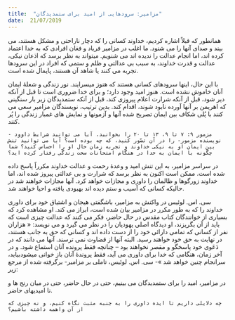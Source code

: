 ```yaml
---
title:  "مزامیر: سرودهایی از امید برای ستمدیدگان"
date:  21/07/2019
---
```


همانطور که قبلاً اشاره کردیم، خداوند کسانی را که دچار ناراحتی و مشکل هستند، می بیند و صدای آنها را می شنود. ما اغلب در مزامیر فریاد و فغان افرادی که به خدا اعتماد کرده اند، اما انجام عدالت را ندیده اند می شنویم. میتواند به نظر برسد که اذعان نیکی، عدالت و قدرت خداوند، به سبب بی عدالتی و ظلم و ستمی که افراد در این سرودها تجربه می کنند یا شاهد آن هستند، پایمال شده است.

با این حال، اینها سرودهای کسانی هستند که هنوز میسرایند. نور زندگی و شعلۀ ایمان آنان خاموش نشده است. هنوز امید وجود دارد؛ و برای خدا ضروری است تا قبل از آنکه دیر شود، قبل از آنکه شرارت اعلام پیروزی کند، قبل از آنکه ستمدیدگان زیر بار سنگینی که اهریمن بر آنها آورده نابود شوند، اقدام کند. بدین ترتیب، نویسندگان مزامیر سعی می کنند با پُلی شکاف بین ایمان تصریح شده آنها و آزمونها و نمایش های غمبار زندگی را پُر کنند.

`مزمور ۹: ۷ تا ۹، ۱۳ تا ۲۰ را بخوانید. آیا می توانید شرایط داوود - نویسنده مزمور- را در آن تصّور کنید، که چه بوده است؟ آیا می توانید تنش بین ایمان او به نیکی خداوند و تجربه زمان حال او را احساس کنید؟ شما چگونه با ایمان به خدا در هنگام امتحانات سخت زندگی رفتار کرده اید؟`

در سراسر مزامیر، به این تنش امید و وعدهٔ رحمت و عدالت خداوند مکرراً پاسخ داده شده است. ممکن است اکنون به نظر برسد که شرارت و بی عدالتی پیروز شده اند، اما خداوند زورگوها و ظالمان را داوری و مجازات خواهد کرد. آنها مجازات خواهند شد در حالیکه کسانی که آسیب و ستم دیده اند بهبودی یافته و احیا خواهند شد.

سی. اس. لوئیس در واکنش به مزامیر، باشگفتی هیجان و اشتیاق خود برای داوری خداوند را که به طور مکرر در مزامیر بیان شده است، ابراز می کند. او مشاهده کرد که بسیاری از خوانندگان کتاب مقدس در حال حاضر، فکر می کنند که عدالت چیزی است که باید از آن بگریزند، او دیدگاه اصلی یهودیان را در نظر می گیرد و می نویسد: « هزاران نفر از کسانی که تمامی دارائی خود را از دست داده اند و کسانی که حق به جانب هستند، در نهایت به حق خود خواهند رسید. البته آنها از قضاوت نمی ترسند. آنها می دانند که در دَعَوی خود پاسخگو و مقصر نخواهند بود – چنانچه فقط پرونده آنان استماع شود. و در آخر زمان، هنگامی که خدا برای داوری می آید، فقط پروندهٔ آنان باز خوانی میشودبیاید، سرانجام چنین خواهد شد »- سی. اس. لوئیس، تاملی بر مزامیر- برگرفته شده از مرجع زیر:

در مزامیر، امید را برای ستمدیدگان می بینیم، حتی در حال حاضر، حتی در میان رنج ها و نا امیدیهای حاضر.

`چه دلایلی داریم تا ایده داوری را به جنبه مثبت نگاه کنیم، و نه چیزی که از آن واهمه داشته باشیم؟`